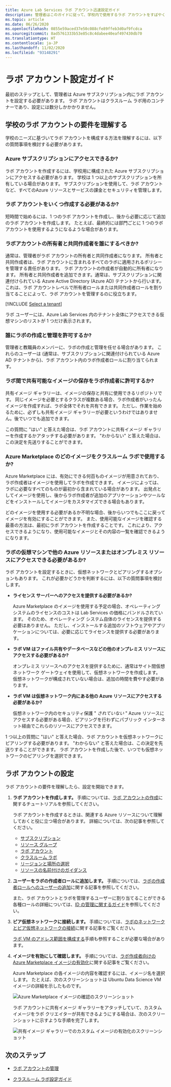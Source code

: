 ```yaml
---
title: Azure Lab Services ラボ アカウント迅速設定ガイド
description: 管理者はこのガイドに従って、学校内で使用するラボ アカウントをすばやく作成できます。
ms.topic: article
ms.date: 06/26/2020
ms.openlocfilehash: 0855e59aced37e50c088cfe89ffeb3d0af9fcdca
ms.sourcegitcommit: 8ad5761333b53e85c8c4dabee40eaf497430db70
ms.translationtype: HT
ms.contentlocale: ja-JP
ms.lasthandoff: 11/02/2020
ms.locfileid: "93148291"
---
```

# <a name="lab-account-setup-guide"></a>ラボ アカウント設定ガイド

最初のステップとして、管理者は Azure サブスクリプション内にラボ アカウントを設定する必要があります。 ラボ アカウントはクラスルーム ラボ用のコンテナーであり、設定には数分しかかかりません。

## <a name="understand-your-schools-lab-account-requirements"></a>学校のラボ アカウントの要件を理解する

学校のニーズに基づいてラボ アカウントを構成する方法を理解するには、以下の質問事項を検討する必要があります。

### <a name="do-i-have-access-to-an-azure-subscription"></a>Azure サブスクリプションにアクセスできるか?

ラボ アカウントを作成するには、学校用に構成された Azure サブスクリプションにアクセスする必要があります。 学校は 1 つ以上のサブスクリプションを所有している場合があります。 サブスクリプションを使用して、ラボ アカウントなど、すべてのAzure リソースとサービスの課金とセキュリティを管理します。

### <a name="how-many-lab-accounts-need-to-be-created"></a>ラボ アカウントをいくつ作成する必要があるか?

短時間で始めるには、1 つのラボ アカウントを作成し、後から必要に応じて追加のラボ アカウントを作成します。 たとえば、最終的には部門ごとに 1 つのラボ アカウントを使用するようになるような場合があります。

### <a name="who-should-be-owners-and-contributors-of-the-lab-account"></a>ラボアカウントの所有者と共同作成者を誰にするべきか?

通常は、管理者がラボ アカウントの所有者と共同作成者になります。 所有者と共同作成者は、ラボ アカウントに含まれるすべてのラボに適用されるポリシーを管理する責任があります。 ラボ アカウントの作成者が自動的に所有者になります。 所有者と共同作成者を追加できます。通常は、サブスクリプションに関連付けられている Azure Active Directory (Azure AD) テナントから行います。 これは、ラボ アカウントレベルで所有者ロールまたは共同作成者ロールを割り当てることによって、ラボ アカウントを管理するのに役立ちます。

[!INCLUDE [Select a tenant](./includes/multi-tenant-support.md)]

ラボ ユーザーには、Azure Lab Services 内のテナント全体にアクセスできる仮想マシンのリストが 1 つだけ表示されます。

### <a name="who-will-be-allowed-to-create-and-manage-labs"></a>誰にラボの作成と管理を許可するか?

管理者と教職員のメンバーに、ラボの作成と管理を任せる場合があります。 これらのユーザーは (通常は、サブスクリプションに関連付けられている Azure AD テナントから)、ラボ アカウント内のラボ作成者ロールに割り当てられます。

### <a name="do-you-want-to-give-lab-creators-the-ability-to-save-images-that-can-be-shared-across-labs"></a>ラボ間で共有可能なイメージの保存をラボ作成者に許可するか?

共有イメージ ギャラリーは、イメージの保存と共有に使用できるリポジトリです。 同じイメージを必要とするクラスが複数ある場合、ラボ作成者がいったんイメージを作成すれば、ラボ全体でそれを共有できます。 ただし、作業を始めるために、必ずしも共有イメージ ギャラリーが必要というわけではありません。後でいつでも追加できます。

この質問に "はい" と答えた場合は、ラボ アカウントに共有イメージ ギャラリーを作成するかアタッチする必要があります。 "わからない" と答えた場合は、この決定を先送りすることができます。

### <a name="which-images-in-azure-marketplace-will-your-classroom-labs-use"></a>Azure Marketplace のどのイメージをクラスルーム ラボで使用するか?

Azure Marketplace には、有効にできる何百ものイメージが用意されており、ラボ作成者はイメージを使用してラボを作成できます。 イメージによっては、ラボに必要なすべてのものが最初から含まれている場合があります。 出発点としてイメージを使用し、後からラボ作成者が追加のアプリケーションやツールなどをインストールしてイメージをカスタマイズできる場合もあります。

どのイメージを使用する必要があるか不明な場合、後からいつでもここに戻ってイメージを有効にすることができます。 また、使用可能なイメージを確認する最善の方法は、最初にラボ アカウントを作成することです。 これにより、アクセスできるようになり、使用可能なイメージとその内容の一覧を確認できるようになります。
  
### <a name="do-the-labs-virtual-machines-need-to-have-access-to-other-azure-or-on-premises-resources"></a>ラボの仮想マシンで他の Azure リソースまたはオンプレミス リソースにアクセスできる必要があるか?

ラボ アカウントを設定するときに、仮想ネットワークとピアリングするオプションもあります。 これが必要かどうかを判断するには、以下の質問事項を検討します。

- **ライセンス サーバーへのアクセスを提供する必要があるか?**
  
   Azure Marketplace のイメージを使用する予定の場合、オペレーティング システムのライセンスのコストは Lab Services の価格にバンドルされています。 そのため、オペレーティング システム自体のライセンスを提供する必要はありません。 ただし、インストールする追加のソフトウェアやアプリケーションについては、必要に応じてライセンスを提供する必要があります。

- **ラボ VM はファイル共有やデータベースなどの他のオンプレミス リソースにアクセスする必要があるか?**

   オンプレミス リソースへのアクセスを提供するために、通常はサイト間仮想ネットワーク ゲートウェイを使用して、仮想ネットワークを作成します。 仮想ネットワークが構成されていない場合は、追加の時間を費やす必要があります。

- **ラボ VM は仮想ネットワーク内にある他の Azure リソースにアクセスする必要があるか?**

   仮想ネットワーク内のセキュリティ保護 " *されていない* " Azure リソースにアクセスする必要がある場合、ピアリングを行わずにパブリック インターネット経由でこれらのリソースにアクセスできます。

1 つ以上の質問に "はい" と答えた場合、ラボ アカウントを仮想ネットワークにピアリングする必要があります。 "わからない" と答えた場合は、この決定を先送りすることができます。 ラボ アカウントを作成した後で、いつでも仮想ネットワークのピアリングを選択できます。

## <a name="set-up-your-lab-account"></a>ラボ アカウントの設定

ラボ アカウントの要件を理解したら、設定を開始できます。

1. **ラボ アカウントを作成します。** 手順については、[ラボ アカウントの作成](https://docs.microsoft.com/azure/lab-services/classroom-labs/tutorial-setup-lab-account#create-a-lab-account)に関するチュートリアルを参照してください。

   ラボ アカウントを作成するときは、関連する Azure リソースについて理解しておくと役に立つ場合があります。 詳細については、次の記事を参照してください。

   - [サブスクリプション](https://docs.microsoft.com/azure/lab-services/classroom-labs/administrator-guide#subscription)
   - [リソース グループ](https://docs.microsoft.com/azure/lab-services/classroom-labs/administrator-guide#resource-group)
   - [ラボ アカウント](https://docs.microsoft.com/azure/lab-services/classroom-labs/administrator-guide#lab-account)
   - [クラスルーム ラボ](https://docs.microsoft.com/azure/lab-services/classroom-labs/administrator-guide#classroom-lab)
   - [リージョンと場所の選択](https://docs.microsoft.com/azure/lab-services/classroom-labs/administrator-guide#regionslocations)
   - [リソースの名前付けのガイダンス](https://docs.microsoft.com/azure/lab-services/classroom-labs/administrator-guide#naming)

2. **ユーザーをラボの作成者ロールに追加します。** 手順については、[ラボの作成者ロールへのユーザーの追加](https://docs.microsoft.com/azure/lab-services/classroom-labs/tutorial-setup-lab-account#add-a-user-to-the-lab-creator-role)に関する記事を参照してください。

   また、ラボ アカウントとラボを管理するユーザーに割り当てることができる各種ロールの詳細については、[ID の管理に関するガイド](https://docs.microsoft.com/azure/lab-services/classroom-labs/administrator-guide#manage-identity)を参照してください。

3. **ピア仮想ネットワークに接続します。** 手順については、[ラボのネットワークとピア仮想ネットワークの接続](https://docs.microsoft.com/azure/lab-services/classroom-labs/how-to-connect-peer-virtual-network)に関する記事をご覧ください。

   [ラボ VM のアドレス範囲を構成する](https://docs.microsoft.com/azure/lab-services/classroom-labs/how-to-configure-lab-accounts#specify-an-address-range-for-vms-in-the-lab)手順も参照することが必要な場合があります。

4. **イメージを有効にして確認します。** 手順については、[ラボ作成者向けの Azure Marketplace イメージの有効化](https://docs.microsoft.com/azure/lab-services/classroom-labs/specify-marketplace-images)に関する記事をご覧ください。

   Azure Marketplace の各イメージの内容を確認するには、イメージ名を選択します。 たとえば、次のスクリーンショットは Ubuntu Data Science VM イメージの詳細を示したものです。

   ![Azure Marketplace イメージの確認のスクリーンショット](./media/setup-guide/review-marketplace-images.png)

   ラボ アカウントに共有イメージ ギャラリーをアタッチしていて、カスタム イメージをラボ クリエイターが共有できるようにする場合は、次のスクリーンショットに示すような手順を完了します。

   ![共有イメージ ギャラリーでのカスタム イメージの有効化のスクリーンショット](./media/setup-guide/enable-sig-custom-images.png)

## <a name="next-steps"></a>次のステップ

- [ラボ アカウントの管理](how-to-manage-lab-accounts.md)

- [クラスルーム ラボ設定ガイド](setup-guide.md)
